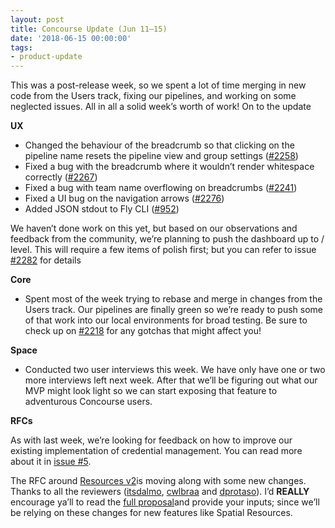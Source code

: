 ```yaml
---
layout: post
title: Concourse Update (Jun 11–15)
date: '2018-06-15 00:00:00'
tags:
- product-update
---
```


This was a post-release week, so we spent a lot of time merging in new code from the Users track, fixing our pipelines, and working on some neglected issues. All in all a solid week’s worth of work! On to the update

**UX**

- Changed the behaviour of the breadcrumb so that clicking on the pipeline name resets the pipeline view and group settings ([#2258](https://github.com/concourse/concourse/issues/2258))
- Fixed a bug with the breadcrumb where it wouldn’t render whitespace correctly ([#2267](https://github.com/concourse/concourse/issues/2267))
- Fixed a bug with team name overflowing on breadcrumbs ([#2241](https://github.com/concourse/concourse/issues/2276))
- Fixed a UI bug on the navigation arrows ([#2276](https://github.com/concourse/concourse/issues/2276))
- Added JSON stdout to Fly CLI ([#952](https://github.com/concourse/concourse/issues/952))

We haven’t done work on this yet, but based on our observations and feedback from the community, we’re planning to push the dashboard up to / level. This will require a few items of polish first; but you can refer to issue [#2282](https://github.com/concourse/concourse/issues/2282) for details

**Core**

- Spent most of the week trying to rebase and merge in changes from the Users track. Our pipelines are finally green so we’re ready to push some of that work into our local environments for broad testing. Be sure to check up on [#2218](https://github.com/concourse/concourse/issues/2218) for any gotchas that might affect you!

**Space**

- Conducted two user interviews this week. We have only have one or two more interviews left next week. After that we’ll be figuring out what our MVP might look light so we can start exposing that feature to adventurous Concourse users.

**RFCs**

As with last week, we’re looking for feedback on how to improve our existing implementation of credential management. You can read more about it in [issue #5](https://github.com/concourse/rfcs/issues/5).

The RFC around [Resources v2](https://github.com/concourse/rfcs/pull/1)is moving along with some new changes. Thanks to all the reviewers ([itsdalmo](https://github.com/itsdalmo), [cwlbraa](https://github.com/cwlbraa) and [dprotaso](https://github.com/dprotaso)). I’d **REALLY** encourage ya’ll to read the [full proposal](https://github.com/vito/rfcs/blob/resources-v2/01-resources-v2/proposal.md)and provide your inputs; since we’ll be relying on these changes for new features like Spatial Resources.

